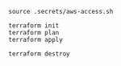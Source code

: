 ```shell script
source .secrets/aws-access.sh

terraform init
terraform plan
terraform apply

terraform destroy
```
